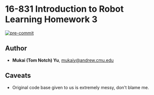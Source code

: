 # 16-831 Introduction to Robot Learning Homework 3

[![pre-commit](https://github.com/Tom-Notch/16831-F24-HW/actions/workflows/pre-commit.yml/badge.svg)](https://github.com/Tom-Notch/16831-F24-HW/actions/workflows/pre-commit.yml)

## Author

- **Mukai (Tom Notch) Yu**, <mukaiy@andrew.cmu.edu>

## Caveats

- Original code base given to us is extremely messy, don't blame me.
